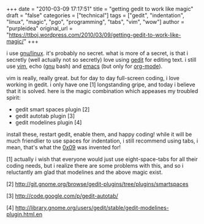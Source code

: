 +++
date = "2010-03-09 17:17:51"
title = "getting gedit to work like magic"
draft = "false"
categories = ["technical"]
tags = ["gedit", "indentation", "linux", "magic", "pgo", "programming", "tabs", "vim", "wow"]
author = "purpleidea"
original_url = "https://ttboj.wordpress.com/2010/03/09/getting-gedit-to-work-like-magic/"
+++

i use <a href="http://en.wikipedia.org/wiki/GNU/Linux">gnu/linux</a>. it's probably no secret. what is more of a secret, is that i secretly (well actually not so secretly) love using <a href="http://projects.gnome.org/gedit/">gedit</a> for editing text. i still use <a href="http://www.vim.org/">vim</a>, echo (<a href="http://www.gnu.org/">gnu</a> bash) and <a href="http://www.gnu.org/software/emacs/">emacs</a> (but only for <a href="http://orgmode.org/">org-mode</a>).

vim is really, really great. but for day to day full-screen coding, i love working in gedit. i only have one [1] longstanding gripe, and today i believe that it is solved. here is the magic combination which appeases my troubled spirit:
<ul>
	<li><span style="background-color:#ffffff;">gedit smart spaces plugin [2]</span></li>
	<li><span style="background-color:#ffffff;">gedit autotab plugin [3]</span></li>
	<li><span style="background-color:#ffffff;">gedit modelines plugin [4]</span></li>
</ul>
install these, restart gedit, enable them, and happy coding!
<span style="background-color:#ffffff;">while it will be much friendlier to use spaces for indentation, i still recommend using tabs, i mean, that's what the <a href="http://en.wikipedia.org/wiki/Tab_key">0x09</a> was invented for!</span>

[1] actually i wish that everyone would just use eight-space-tabs for all their coding needs, but i realize there are some problems with this, and so i reluctantly am glad that modelines and the above magic exist.

[2] <a href="http://git.gnome.org/browse/gedit-plugins/tree/plugins/smartspaces">http://git.gnome.org/browse/gedit-plugins/tree/plugins/smartspaces</a>

[3] <a href="http://code.google.com/p/gedit-autotab/">http://code.google.com/p/gedit-autotab/</a>

<a href="http://code.google.com/p/gedit-autotab/"></a><span style="background-color:#ffffff;">[4] <a href="http://library.gnome.org/users/gedit/stable/gedit-modelines-plugin.html.en">http://library.gnome.org/users/gedit/stable/gedit-modelines-plugin.html.en</a></span>

